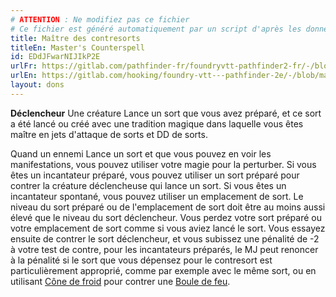 ```yaml
---
# ATTENTION : Ne modifiez pas ce fichier
# Ce fichier est généré automatiquement par un script d'après les données du module Foundry VTT officiel et de sa traduction
title: Maître des contresorts
titleEn: Master's Counterspell
id: EDdJFwarNIJIkP2E
urlFr: https://gitlab.com/pathfinder-fr/foundryvtt-pathfinder2-fr/-/blob/master/data/feats/EDdJFwarNIJIkP2E.htm
urlEn: https://gitlab.com/hooking/foundry-vtt---pathfinder-2e/-/blob/master/packs/data/feats.db/master-s-counterspell.json
layout: dons
---
```

**Déclencheur** Une créature Lance un sort que vous avez préparé, et ce sort a été lancé ou créé avec une tradition magique dans laquelle vous êtes maître en jets d'attaque de sorts et DD de sorts.

Quand un ennemi Lance un sort et que vous pouvez en voir les manifestations, vous pouvez utiliser votre magie pour la perturber. Si vous êtes un incantateur préparé, vous pouvez utiliser un sort préparé pour contrer la créature déclencheuse qui lance un sort. Si vous êtes un incantateur spontané, vous pouvez utiliser un emplacement de sort. Le niveau du sort préparé ou de l'emplacement de sort doit être au moins aussi élevé que le niveau du sort déclencheur. Vous perdez votre sort préparé ou votre emplacement de sort comme si vous aviez lancé le sort. Vous essayez ensuite de contrer le sort déclencheur, et vous subissez une pénalité de -2 à votre test de contre, pour les incantateurs préparés, le MJ peut renoncer à la pénalité si le sort que vous dépensez pour le contresort est particulièrement approprié, comme par exemple avec le même sort, ou en utilisant [Cône de froid](../sorts/cône-de-froid.html) pour contrer une [Boule de feu](../sorts/boule-de-feu.html).
